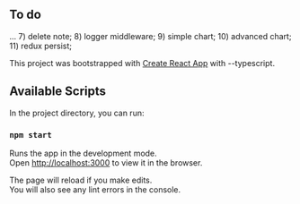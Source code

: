 ## To do

...
7) delete note;
8) logger middleware;
9) simple chart;
10) advanced chart;
11) redux persist;

This project was bootstrapped with [Create React App](https://github.com/facebook/create-react-app) with --typescript.

## Available Scripts

In the project directory, you can run:

### `npm start`

Runs the app in the development mode.<br>
Open [http://localhost:3000](http://localhost:3000) to view it in the browser.

The page will reload if you make edits.<br>
You will also see any lint errors in the console.
